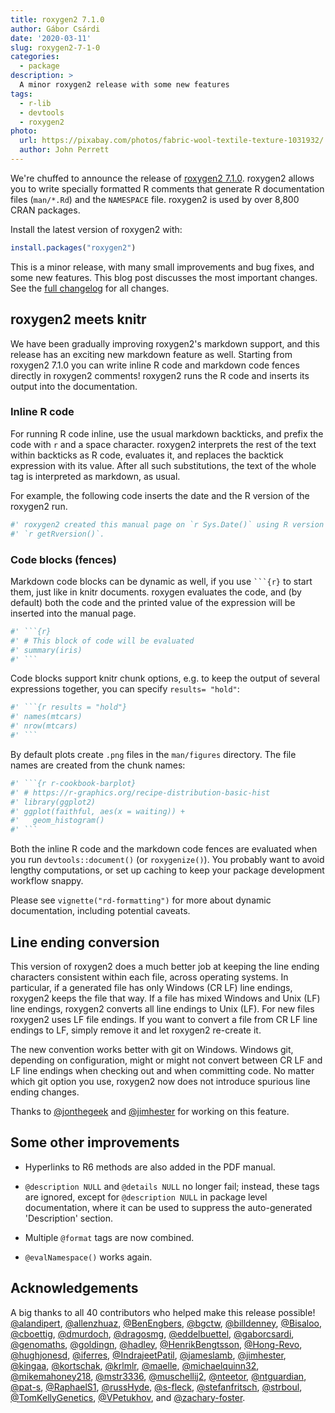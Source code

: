 ```yaml
---
title: roxygen2 7.1.0
author: Gábor Csárdi
date: '2020-03-11'
slug: roxygen2-7-1-0
categories:
  - package
description: >
  A minor roxygen2 release with some new features
tags:
  - r-lib
  - devtools
  - roxygen2
photo:
  url: https://pixabay.com/photos/fabric-wool-textile-texture-1031932/
  author: John Perrett
---
```


We're chuffed to announce the release of [roxygen2 7.1.0](https://roxygen2.r-lib.org).
roxygen2 allows you to write specially formatted R comments that generate R documentation files (`man/*.Rd`) and the `NAMESPACE` file.
roxygen2 is used by over 8,800 CRAN packages.

Install the latest version of roxygen2 with:


```r
install.packages("roxygen2")
```

This is a minor release, with many small improvements and bug fixes, and some new features.
This blog post discusses the most important changes. See the [full changelog](https://roxygen2.r-lib.org/news/index.html#roxygen2-7-1-0) for all changes.

## roxygen2 meets knitr

We have been gradually improving roxygen2's markdown support, and this release has an exciting new markdown feature as well.
Starting from roxygen2 7.1.0 you can write inline R code and markdown code fences directly in roxygen2 comments!
roxygen2 runs the R code and inserts its output into the documentation.

### Inline R code

For running R code inline, use the usual markdown backticks, and prefix the code with `r` and a space character.
roxygen2 interprets the rest of the text within backticks as R code, evaluates it, and replaces the backtick expression with its value.
After all such substitutions, the text of the whole tag is interpreted as markdown, as usual.

For example, the following code inserts the date and the R version of the roxygen2 run.

```r
#' roxygen2 created this manual page on `r Sys.Date()` using R version
#' `r getRversion()`.
```

### Code blocks (fences)

Markdown code blocks can be dynamic as well, if you use <code>```{r}</code> to start them, just like in knitr documents.
roxygen evaluates the code, and (by default) both the code and the printed value of the expression will be inserted into the manual page.

```r
#' ```{r}
#' # This block of code will be evaluated
#' summary(iris)
#' ```
```

Code blocks support knitr chunk options, e.g. to keep the output of several expressions together, you can specify `results= "hold"`:

```r
#' ```{r results = "hold"}
#' names(mtcars)
#' nrow(mtcars)
#' ```
```

By default plots create `.png` files in the `man/figures` directory. The file names are created from the chunk names:

```r
#' ```{r r-cookbook-barplot}
#' # https://r-graphics.org/recipe-distribution-basic-hist
#' library(ggplot2)
#' ggplot(faithful, aes(x = waiting)) +
#'   geom_histogram()
#' ```
```

Both the inline R code and the markdown code fences are evaluated when you run `devtools::document()` (or `roxygenize()`).
You probably want to avoid lengthy computations, or set up caching to keep your package development workflow snappy.

Please see `vignette("rd-formatting")` for more about dynamic documentation, including potential caveats.

## Line ending conversion

This version of roxygen2 does a much better job at keeping the line ending characters consistent within each file, across operating systems.
In particular, if a generated file has only Windows (CR LF) line endings, roxygen2 keeps the file that way.
If a file has mixed Windows and Unix (LF) line endings, roxygen2 converts all line endings to Unix (LF).
For new files roxygen2 uses LF file endings.
If you want to convert a file from CR LF line endings to LF, simply remove it and let roxygen2 re-create it.

The new convention works better with git on Windows.
Windows git, depending on configuration, might or might not convert between CR LF and LF line endings when checking out and when committing code.
No matter which git option you use, roxygen2 now does not introduce spurious line ending changes.

Thanks to [&#x0040;jonthegeek](https://github.com/jonthegeek) and [&#x0040;jimhester](https://github.com/jimhester) for working on this feature.

## Some other improvements

* Hyperlinks to R6 methods are also added in the PDF manual.

* `@description NULL` and `@details NULL` no longer fail; instead, these tags
  are ignored, except for `@description NULL` in package level documentation,
  where it can be used to suppress the auto-generated 'Description' section.

* Multiple `@format` tags are now combined.

* `@evalNamespace()` works again.

## Acknowledgements

 A big thanks to all 40 contributors who helped make this release possible! [&#x0040;alandipert](https://github.com/alandipert), [&#x0040;allenzhuaz](https://github.com/allenzhuaz), [&#x0040;BenEngbers](https://github.com/BenEngbers), [&#x0040;bgctw](https://github.com/bgctw), [&#x0040;billdenney](https://github.com/billdenney), [&#x0040;Bisaloo](https://github.com/Bisaloo), [&#x0040;cboettig](https://github.com/cboettig), [&#x0040;dmurdoch](https://github.com/dmurdoch), [&#x0040;dragosmg](https://github.com/dragosmg), [&#x0040;eddelbuettel](https://github.com/eddelbuettel), [&#x0040;gaborcsardi](https://github.com/gaborcsardi), [&#x0040;genomaths](https://github.com/genomaths), [&#x0040;goldingn](https://github.com/goldingn), [&#x0040;hadley](https://github.com/hadley), [&#x0040;HenrikBengtsson](https://github.com/HenrikBengtsson), [&#x0040;Hong-Revo](https://github.com/Hong-Revo), [&#x0040;hughjonesd](https://github.com/hughjonesd), [&#x0040;iferres](https://github.com/iferres), [&#x0040;IndrajeetPatil](https://github.com/IndrajeetPatil), [&#x0040;jameslamb](https://github.com/jameslamb), [&#x0040;jimhester](https://github.com/jimhester), [&#x0040;kingaa](https://github.com/kingaa), [&#x0040;kortschak](https://github.com/kortschak), [&#x0040;krlmlr](https://github.com/krlmlr), [&#x0040;maelle](https://github.com/maelle), [&#x0040;michaelquinn32](https://github.com/michaelquinn32), [&#x0040;mikemahoney218](https://github.com/mikemahoney218), [&#x0040;mstr3336](https://github.com/mstr3336), [&#x0040;muschellij2](https://github.com/muschellij2), [&#x0040;nteetor](https://github.com/nteetor), [&#x0040;ntguardian](https://github.com/ntguardian), [&#x0040;pat-s](https://github.com/pat-s), [&#x0040;RaphaelS1](https://github.com/RaphaelS1), [&#x0040;russHyde](https://github.com/russHyde), [&#x0040;s-fleck](https://github.com/s-fleck), [&#x0040;stefanfritsch](https://github.com/stefanfritsch), [&#x0040;strboul](https://github.com/strboul), [&#x0040;TomKellyGenetics](https://github.com/TomKellyGenetics), [&#x0040;VPetukhov](https://github.com/VPetukhov), and [&#x0040;zachary-foster](https://github.com/zachary-foster).
